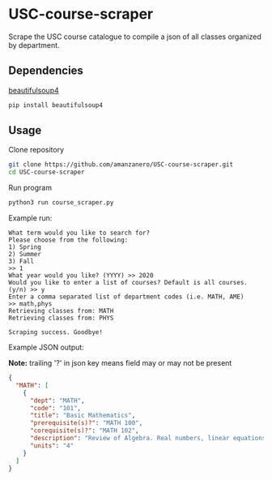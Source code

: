 # USC-course-scraper

Scrape the USC course catalogue to compile a json of all classes organized by department.

## Dependencies

[beautifulsoup4](https://pypi.org/project/beautifulsoup4/)

```bash
pip install beautifulsoup4
```

## Usage

Clone repository

```bash
git clone https://github.com/amanzanero/USC-course-scraper.git
cd USC-course-scraper
```

Run program

```bash
python3 run course_scraper.py
```

Example run:

```
What term would you like to search for?
Please choose from the following:
1) Spring
2) Summer
3) Fall
>> 1
What year would you like? (YYYY) >> 2020
Would you like to enter a list of courses? Default is all courses. (y/n) >> y
Enter a comma separated list of department codes (i.e. MATH, AME)
>> math,phys
Retrieving classes from: MATH
Retrieving classes from: PHYS

Scraping success. Goodbye!
```

Example JSON output:

**Note:** trailing '?' in json key means field may or may not be present

```json
{
  "MATH": [
    {
      "dept": "MATH",
      "code": "101",
      "title": "Basic Mathematics",
      "prerequisite(s)?": "MATH 100",
      "corequisite(s)?": "MATH 102",
      "description": "Review of Algebra. Real numbers, linear equations and inequalities, functions, graphs, systems of equations, exponents, polynomials, factoring, rational expressions, radicals, quadratic equations and solutions.",
      "units": "4"
    }
  ]
}
```
